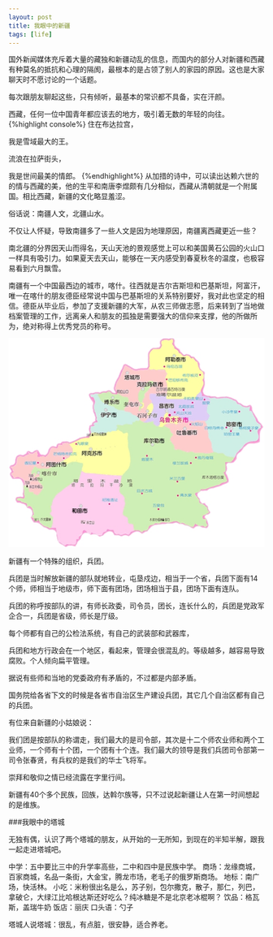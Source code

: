 ```yaml
---
layout: post
title: 我眼中的新疆
tags: [life]
---
```


国外新闻媒体充斥着大量的藏独和新疆动乱的信息，而国内的部分人对新疆和西藏有种莫名的抵抗和心理的隔阂，最根本的是占领了别人的家园的原因。这也是大家聊天时不愿讨论的一个话题。

每次跟朋友聊起这些，只有倾听，最基本的常识都不具备，实在汗颜。

西藏，任何一位中国青年都应该去的地方，吸引着无数的年轻的向往。
{%highlight console%}
住在布达拉宫，

我是雪域最大的王。

流浪在拉萨街头，

我是世间最美的情郎。
{%endhighlight%}
从加措的诗中，可以读出达赖六世的的情与西藏的美，他的生平和南唐李煜颇有几分相似，西藏从清朝就是一个附属国。相比西藏，新疆的文化略显羞涩。

俗话说：南疆人文，北疆山水。

不仅让人怀疑，导致南疆多了一些人文是因为地理原因，南疆离西藏更近一些？

南北疆的分界因天山而得名，天山天池的景观感觉上可以和美国黄石公园的火山口一样具有吸引力。如果夏天去天山，能够在一天内感受到春夏秋冬的温度，也极容易看到六月飘雪。

南疆有一个中国最西边的城市，喀什。往西就是吉尔吉斯坦和巴基斯坦，阿富汗，唯一在喀什的朋友德臣经常说中国与巴基斯坦的关系特别要好，我对此也坚定的相信。德臣从毕业后，参加了支援新疆的大军，从农三师做志愿，后来转到了当地做档案管理的工作，远离亲人和朋友的孤独是需要强大的信仰来支撑，他的所做所为，绝对称得上优秀党员的称号。

![新疆地图](/images/xinjiang.jpg)

新疆有一个特殊的组织，兵团。

兵团是当时解放新疆的部队就地转业，屯垦戍边，相当于一个省，兵团下面有14个师，师相当于地级市，师下面有团场，团场相当于县，团场下面有连队。

兵团的称呼按部队的讲，有师长政委，司令员，团长，连长什么的，兵团是党政军企合一，兵团是省级，师长是厅级。

每个师都有自己的公检法系统，有自己的武装部和武器库，

兵团和地方行政会在一个地区，看起来，管理会很混乱的。等级越多，越容易导致腐败。个人倾向扁平管理。

据说有些师和当地的党委政府有矛盾的，不过都是内部矛盾。

国务院给各省下文的时候是各省市自治区生产建设兵团，其它几个自治区都有自己的兵团。

有位来自新疆的小姑娘说：

我们团是按部队的称谓走，我们最大的是司令部，其次是十二个师农业师和两个工业师，一个师有十个团，一个团有十个连。我们最大的领导是我们兵团司令部第一司令张春贤，有兵权的是我们的华士飞将军。

崇拜和敬仰之情已经流露在字里行间。

新疆有40个多个民族，回族，达斡尔族等，只不过说起新疆让人在第一时间想起的是维族。

###我眼中的塔城

无独有偶，认识了两个塔城的朋友，从开始的一无所知，到现在的半知半解，跟我一起走进塔城吧。

中学：五中要比三中的升学率高些，二中和四中是民族中学。
商场：龙缘商城，百家商城，名品一条街，大金宝，腾龙市场，老毛子的俄罗斯商场。
地标：南广场，快活林。
小吃：米粉很出名是么，苏子别，包尔撒克，散子，那仁，列巴，拿破仑，大绿江比哈根达斯还好吃么？纯冰糖是不是北京老冰棍啊？
饮品：格瓦斯，盖瑞牛奶
饭店：丽庆
口头语：勺子

塔城人说塔城：很乱，有点脏，很安静，适合养老。

